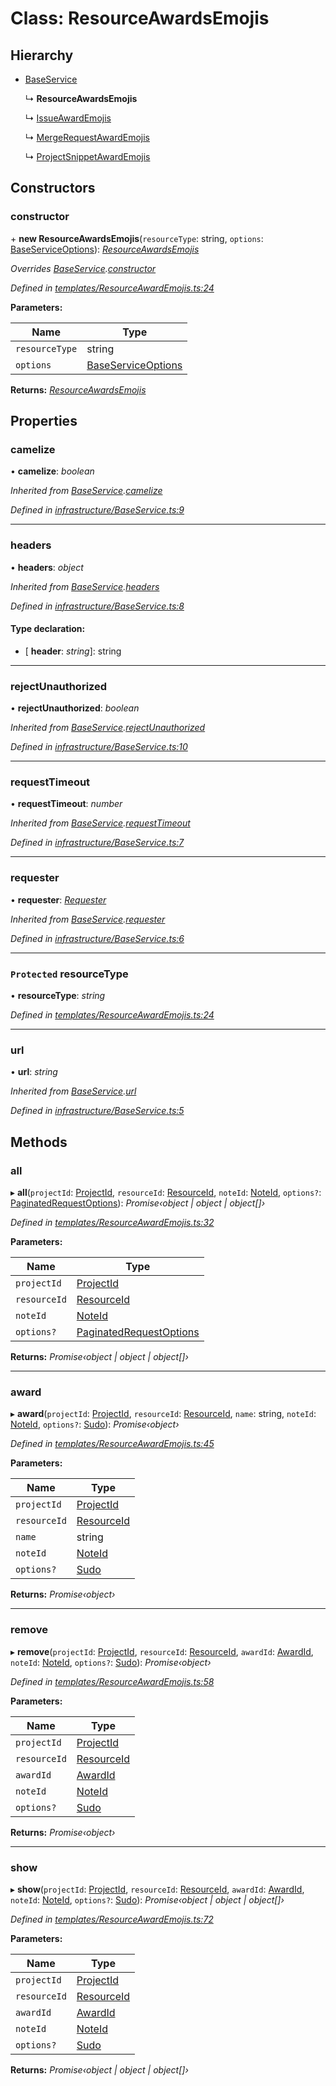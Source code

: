 # Class: ResourceAwardsEmojis

## Hierarchy

* [BaseService](_infrastructure_baseservice_.baseservice.md)

  ↳ **ResourceAwardsEmojis**

  ↳ [IssueAwardEmojis](_services_issueawardemojis_.issueawardemojis.md)

  ↳ [MergeRequestAwardEmojis](_services_mergerequestawardemojis_.mergerequestawardemojis.md)

  ↳ [ProjectSnippetAwardEmojis](_services_projectsnippetawardemojis_.projectsnippetawardemojis.md)

## Constructors

###  constructor

\+ **new ResourceAwardsEmojis**(`resourceType`: string, `options`: [BaseServiceOptions](../interfaces/_infrastructure_index_.baseserviceoptions.md)): *[ResourceAwardsEmojis](_templates_resourceawardemojis_.resourceawardsemojis.md)*

*Overrides [BaseService](_infrastructure_baseservice_.baseservice.md).[constructor](_infrastructure_baseservice_.baseservice.md#constructor)*

*Defined in [templates/ResourceAwardEmojis.ts:24](https://github.com/arsdehnel/node-gitlab/blob/c2ee9bb/src/templates/ResourceAwardEmojis.ts#L24)*

**Parameters:**

Name | Type |
------ | ------ |
`resourceType` | string |
`options` | [BaseServiceOptions](../interfaces/_infrastructure_index_.baseserviceoptions.md) |

**Returns:** *[ResourceAwardsEmojis](_templates_resourceawardemojis_.resourceawardsemojis.md)*

## Properties

###  camelize

• **camelize**: *boolean*

*Inherited from [BaseService](_infrastructure_baseservice_.baseservice.md).[camelize](_infrastructure_baseservice_.baseservice.md#camelize)*

*Defined in [infrastructure/BaseService.ts:9](https://github.com/arsdehnel/node-gitlab/blob/c2ee9bb/src/infrastructure/BaseService.ts#L9)*

___

###  headers

• **headers**: *object*

*Inherited from [BaseService](_infrastructure_baseservice_.baseservice.md).[headers](_infrastructure_baseservice_.baseservice.md#headers)*

*Defined in [infrastructure/BaseService.ts:8](https://github.com/arsdehnel/node-gitlab/blob/c2ee9bb/src/infrastructure/BaseService.ts#L8)*

#### Type declaration:

* \[ **header**: *string*\]: string

___

###  rejectUnauthorized

• **rejectUnauthorized**: *boolean*

*Inherited from [BaseService](_infrastructure_baseservice_.baseservice.md).[rejectUnauthorized](_infrastructure_baseservice_.baseservice.md#rejectunauthorized)*

*Defined in [infrastructure/BaseService.ts:10](https://github.com/arsdehnel/node-gitlab/blob/c2ee9bb/src/infrastructure/BaseService.ts#L10)*

___

###  requestTimeout

• **requestTimeout**: *number*

*Inherited from [BaseService](_infrastructure_baseservice_.baseservice.md).[requestTimeout](_infrastructure_baseservice_.baseservice.md#requesttimeout)*

*Defined in [infrastructure/BaseService.ts:7](https://github.com/arsdehnel/node-gitlab/blob/c2ee9bb/src/infrastructure/BaseService.ts#L7)*

___

###  requester

• **requester**: *[Requester](../interfaces/_infrastructure_index_.requester.md)*

*Inherited from [BaseService](_infrastructure_baseservice_.baseservice.md).[requester](_infrastructure_baseservice_.baseservice.md#requester)*

*Defined in [infrastructure/BaseService.ts:6](https://github.com/arsdehnel/node-gitlab/blob/c2ee9bb/src/infrastructure/BaseService.ts#L6)*

___

### `Protected` resourceType

• **resourceType**: *string*

*Defined in [templates/ResourceAwardEmojis.ts:24](https://github.com/arsdehnel/node-gitlab/blob/c2ee9bb/src/templates/ResourceAwardEmojis.ts#L24)*

___

###  url

• **url**: *string*

*Inherited from [BaseService](_infrastructure_baseservice_.baseservice.md).[url](_infrastructure_baseservice_.baseservice.md#url)*

*Defined in [infrastructure/BaseService.ts:5](https://github.com/arsdehnel/node-gitlab/blob/c2ee9bb/src/infrastructure/BaseService.ts#L5)*

## Methods

###  all

▸ **all**(`projectId`: [ProjectId](../modules/_services_index_.md#projectid), `resourceId`: [ResourceId](../modules/_services_index_.md#resourceid), `noteId`: [NoteId](../modules/_services_index_.md#noteid), `options?`: [PaginatedRequestOptions](../interfaces/_infrastructure_index_.paginatedrequestoptions.md)): *Promise‹object | object | object[]›*

*Defined in [templates/ResourceAwardEmojis.ts:32](https://github.com/arsdehnel/node-gitlab/blob/c2ee9bb/src/templates/ResourceAwardEmojis.ts#L32)*

**Parameters:**

Name | Type |
------ | ------ |
`projectId` | [ProjectId](../modules/_services_index_.md#projectid) |
`resourceId` | [ResourceId](../modules/_services_index_.md#resourceid) |
`noteId` | [NoteId](../modules/_services_index_.md#noteid) |
`options?` | [PaginatedRequestOptions](../interfaces/_infrastructure_index_.paginatedrequestoptions.md) |

**Returns:** *Promise‹object | object | object[]›*

___

###  award

▸ **award**(`projectId`: [ProjectId](../modules/_services_index_.md#projectid), `resourceId`: [ResourceId](../modules/_services_index_.md#resourceid), `name`: string, `noteId`: [NoteId](../modules/_services_index_.md#noteid), `options?`: [Sudo](../interfaces/_infrastructure_index_.sudo.md)): *Promise‹object›*

*Defined in [templates/ResourceAwardEmojis.ts:45](https://github.com/arsdehnel/node-gitlab/blob/c2ee9bb/src/templates/ResourceAwardEmojis.ts#L45)*

**Parameters:**

Name | Type |
------ | ------ |
`projectId` | [ProjectId](../modules/_services_index_.md#projectid) |
`resourceId` | [ResourceId](../modules/_services_index_.md#resourceid) |
`name` | string |
`noteId` | [NoteId](../modules/_services_index_.md#noteid) |
`options?` | [Sudo](../interfaces/_infrastructure_index_.sudo.md) |

**Returns:** *Promise‹object›*

___

###  remove

▸ **remove**(`projectId`: [ProjectId](../modules/_services_index_.md#projectid), `resourceId`: [ResourceId](../modules/_services_index_.md#resourceid), `awardId`: [AwardId](../modules/_services_index_.md#awardid), `noteId`: [NoteId](../modules/_services_index_.md#noteid), `options?`: [Sudo](../interfaces/_infrastructure_index_.sudo.md)): *Promise‹object›*

*Defined in [templates/ResourceAwardEmojis.ts:58](https://github.com/arsdehnel/node-gitlab/blob/c2ee9bb/src/templates/ResourceAwardEmojis.ts#L58)*

**Parameters:**

Name | Type |
------ | ------ |
`projectId` | [ProjectId](../modules/_services_index_.md#projectid) |
`resourceId` | [ResourceId](../modules/_services_index_.md#resourceid) |
`awardId` | [AwardId](../modules/_services_index_.md#awardid) |
`noteId` | [NoteId](../modules/_services_index_.md#noteid) |
`options?` | [Sudo](../interfaces/_infrastructure_index_.sudo.md) |

**Returns:** *Promise‹object›*

___

###  show

▸ **show**(`projectId`: [ProjectId](../modules/_services_index_.md#projectid), `resourceId`: [ResourceId](../modules/_services_index_.md#resourceid), `awardId`: [AwardId](../modules/_services_index_.md#awardid), `noteId`: [NoteId](../modules/_services_index_.md#noteid), `options?`: [Sudo](../interfaces/_infrastructure_index_.sudo.md)): *Promise‹object | object | object[]›*

*Defined in [templates/ResourceAwardEmojis.ts:72](https://github.com/arsdehnel/node-gitlab/blob/c2ee9bb/src/templates/ResourceAwardEmojis.ts#L72)*

**Parameters:**

Name | Type |
------ | ------ |
`projectId` | [ProjectId](../modules/_services_index_.md#projectid) |
`resourceId` | [ResourceId](../modules/_services_index_.md#resourceid) |
`awardId` | [AwardId](../modules/_services_index_.md#awardid) |
`noteId` | [NoteId](../modules/_services_index_.md#noteid) |
`options?` | [Sudo](../interfaces/_infrastructure_index_.sudo.md) |

**Returns:** *Promise‹object | object | object[]›*
